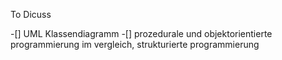 To Dicuss

-[] UML Klassendiagramm
-[] prozedurale und objektorientierte programmierung im vergleich, strukturierte programmierung

